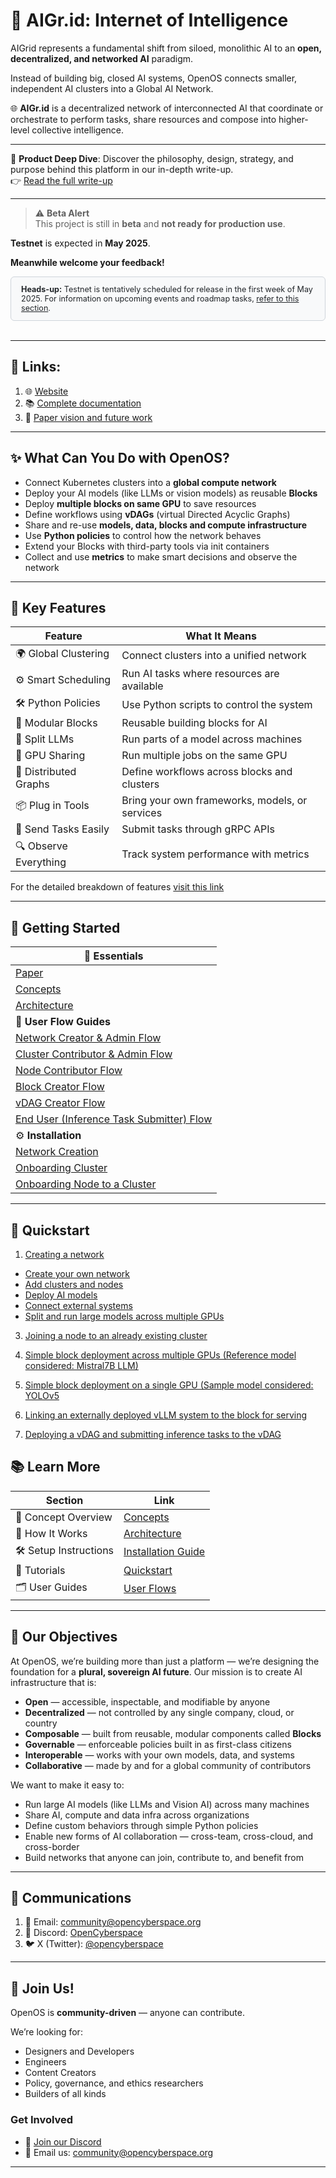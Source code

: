 # 🧠 **AIGr.id: Internet of Intelligence**
 
AIGrid represents a fundamental shift from siloed, monolithic AI to an **open, decentralized, and networked AI** paradigm.
 
Instead of building big, closed AI systems, OpenOS connects smaller, independent AI clusters into a Global AI Network.
 
 
🌐 **AIGr.id** is a decentralized network of interconnected AI that coordinate or orchestrate to perform tasks, share resources and compose into higher-level collective intelligence.
 
---

 📘 **Product Deep Dive**: Discover the philosophy, design, strategy, and purpose behind this platform in our in-depth write-up.  
👉 [Read the full write-up](https://aigridpaper.pages.dev)

---

> ⚠️ **Beta Alert**  
This project is still in **beta** and **not ready for production use**.  

**Testnet** is expected in **May 2025**.

**Meanwhile welcome your feedback!**

<div style="background-color: #f8f9fa; color: #212529; padding: 12px 16px; border: 1px solid #ced4da; border-radius: 6px; font-size: 90%;">
  <strong>Heads-up:</strong> Testnet is tentatively scheduled for release in the first week of May 2025.  
  For information on upcoming events and roadmap tasks, <a href="https://github.com/OpenCyberspace/AIGr.id?tab=readme-ov-file#-upcoming-activities" style="color: #212529; text-decoration: underline;">refer to this section</a>.
</div>

<br>

---

## 🔗 Links:

1. 🌐 [Website](https://aigr.id)
2. 📚 [Complete documentation](https://docs.aigr.id)
3. 📝 [Paper vision and future work](https://resources.aigr.id)

---

## ✨ What Can You Do with OpenOS?

- Connect Kubernetes clusters into a **global compute network**
- Deploy your AI models (like LLMs or vision models) as reusable **Blocks**
- Deploy **multiple blocks on same GPU** to save resources
- Define workflows using **vDAGs** (virtual Directed Acyclic Graphs)
- Share and re-use **models, data, blocks and compute infrastructure**
- Use **Python policies** to control how the network behaves
- Extend your Blocks with third-party tools via init containers
- Collect and use **metrics** to make smart decisions and observe the network


---

## 🧰 Key Features

| Feature             | What It Means                                     |
|---------------------|---------------------------------------------------|
| 🌍 Global Clustering | Connect clusters into a unified network           |
| ⚙️ Smart Scheduling  | Run AI tasks where resources are available        |
| 🛠️ Python Policies   | Use Python scripts to control the system          |
| 🧱 Modular Blocks     | Reusable building blocks for AI                   |
| 🧠 Split LLMs        | Run parts of a model across machines              |
| 🧪 GPU Sharing       | Run multiple jobs on the same GPU                 |
| 🔗 Distributed Graphs | Define workflows across blocks and clusters |
| 📦 Plug in Tools     | Bring your own frameworks, models, or services    |
| 📡 Send Tasks Easily  | Submit tasks through gRPC APIs                   |
| 🔍 Observe Everything| Track system performance with metrics             |


For the detailed breakdown of features [visit this link](https://docs.aigr.id/#breakdown-of-features)

---

## 🚀 **Getting Started**


| 🧩 **Essentials**          |
|---------------------------|
| [Paper](https://resources.aigr.id)  |
| [Concepts](https://github.com/OpenCyberspace/OpenOS.AI-Documentation/tree/main/getting-started/concepts.md)  |
| [Architecture](https://github.com/OpenCyberspace/OpenOS.AI-Documentation/tree/main/arch.md)  |
| 🧭 **User Flow Guides**    |
| [Network Creator & Admin Flow](https://github.com/OpenCyberspace/OpenOS.AI-Documentation/tree/main/getting-started/userflow-network.md)  |
| [Cluster Contributor & Admin Flow](https://github.com/OpenCyberspace/OpenOS.AI-Documentation/tree/main/getting-started/userflow-cluster.md)  |
| [Node Contributor Flow](https://github.com/OpenCyberspace/OpenOS.AI-Documentation/tree/main/getting-started/useflow-node.md)  |
| [Block Creator Flow](https://github.com/OpenCyberspace/OpenOS.AI-Documentation/tree/main/getting-started/userflow-block.md)  |
| [vDAG Creator Flow](https://github.com/OpenCyberspace/OpenOS.AI-Documentation/tree/main/getting-started/useflow-vdag.md)  |
| [End User (Inference Task Submitter) Flow](https://github.com/OpenCyberspace/OpenOS.AI-Documentation/tree/main/getting-started/userflow-inference.md)  |
| ⚙️ **Installation**         |
| [Network Creation](https://github.com/OpenCyberspace/OpenOS.AI-Documentation/tree/main/installation/installation.md)  |
| [Onboarding Cluster](https://github.com/OpenCyberspace/OpenOS.AI-Documentation/tree/main/onboarding-notes/onboarding-cluster.md)  |
| [Onboarding Node to a Cluster](https://github.com/OpenCyberspace/OpenOS.AI-Documentation/tree/main/onboarding-notes/onboarding-node.md)  |



---

## 🚀 Quickstart

1. [Creating a network ](https://github.com/OpenCyberspace/OpenOS.AI-Documentation/tree/main/tutorial/tutorial.md#creating-a-new-network)

- [Create your own network](tutorial/tutorial.md#creating-a-new-network)
- [Add clusters and nodes](tutorial/tutorial.md#joining-a-cluster-to-an-existing-network)
- [Deploy AI models](tutorial/tutorial.md#steps-to-deploy-a-block)
- [Connect external systems](tutorial/tutorial.md#deploying-external-system-along-with-the-block-using-init-containers)
- [Split and run large models across multiple GPUs](tutorial/tutorial.md#splitting-llms-and-deploying-them-across-the-network-as-a-vdag)

3. [Joining a node to an already existing cluster](https://github.com/OpenCyberspace/OpenOS.AI-Documentation/tree/main/tutorial/tutorial.md#joining-a-node-to-an-already-existing-cluster)

4. [Simple block deployment across multiple GPUs (Reference model considered: Mistral7B LLM)](https://github.com/OpenCyberspace/OpenOS.AI-Documentation/tree/main/tutorial/tutorial.md#simple-block-deployment-across-multiple-gpus-reference-model-considered-mistral7b-llm)

5. [Simple block deployment on a single GPU (Sample model considered: YOLOv5](https://github.com/OpenCyberspace/OpenOS.AI-Documentation/tree/main/tutorial/tutorial.md#simple-block-deployment-on-a-single-gpu-sample-model-considered-yolov5)

6. [Linking an externally deployed vLLM system to the block for serving](https://github.com/OpenCyberspace/OpenOS.AI-Documentation/tree/main/tutorial/tutorial.md#deploying-a-vdag-and-submitting-inference-tasks-to-the-vdag)

7. [Deploying a vDAG and submitting inference tasks to the vDAG](https://github.com/OpenCyberspace/OpenOS.AI-Documentation/tree/main/tutorial/tutorial.md#deploying-a-vdag-and-submitting-inference-tasks-to-the-vdag)

## 📚 Learn More

| Section | Link |
|--------|------|
| 📄 Concept Overview | [Concepts](getting-started/concepts.md) |
| 🧭 How It Works | [Architecture](arch.md) |
| 🛠️ Setup Instructions | [Installation Guide](installation/installation.md) |
| 🧪 Tutorials | [Quickstart](tutorial/tutorial.md) |
| 🗂️ User Guides | [User Flows](getting-started/userflow-network.md) |

---

## 🎯 Our Objectives

At OpenOS, we’re building more than just a platform — we’re designing the foundation for a **plural, sovereign AI future**. Our mission is to create AI infrastructure that is:

- **Open** — accessible, inspectable, and modifiable by anyone  
- **Decentralized** — not controlled by any single company, cloud, or country  
- **Composable** — built from reusable, modular components called **Blocks**  
- **Governable** — enforceable policies built in as first-class citizens  
- **Interoperable** — works with your own models, data, and systems  
- **Collaborative** — made by and for a global community of contributors  

We want to make it easy to:

- Run large AI models (like LLMs and Vision AI) across many machines  
- Share AI, compute and data infra across organizations  
- Define custom behaviors through simple Python policies  
- Enable new forms of AI collaboration — cross-team, cross-cloud, and cross-border  
- Build networks that anyone can join, contribute to, and benefit from

---

## 📢 Communications

1. 📧 Email: [community@opencyberspace.org](mailto:community@opencyberspace.org)  
2. 💬 Discord: [OpenCyberspace](https://discord.gg/W24vZFNB)  
3. 🐦 X (Twitter): [@opencyberspace](https://x.com/opencyberspace)

---

## 🤝 Join Us!

OpenOS is **community-driven** — anyone can contribute.

We’re looking for:

- Designers and Developers
- Engineers
- Content Creators
- Policy, governance, and ethics researchers
- Builders of all kinds

### Get Involved

- 💬 [Join our Discord](https://discord.gg/W24vZFNB)  
- 📧 Email us: [community@opencyberspace.org](mailto:community@opencyberspace.org)

---
